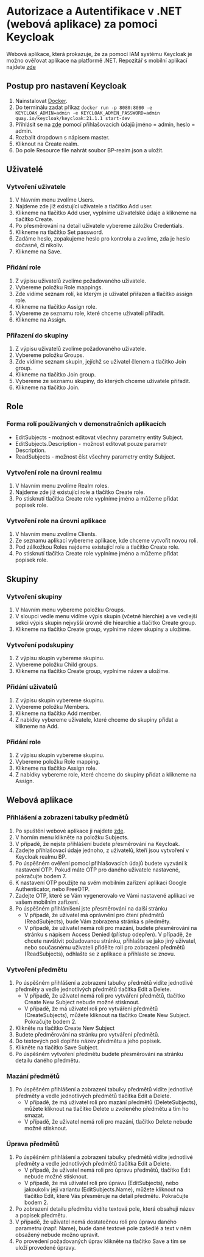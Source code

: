 # Autorizace a Autentifikace v .NET (webová aplikace) za pomoci Keycloak
Webová aplikace, která prokazuje, že za pomocí IAM systému Keycloak je možno ověřovat aplikace na platformě .NET.
Repozitář s mobilní aplikací najdete [zde](https://github.com/frycjosef/Authorization-Authentification-in-.NET-mobile)

## Postup pro nastavení Keycloak
1. Nainstalovat [Docker](https://www.docker.com).
2. Do terminálu zadat příkaz ```docker run -p 8080:8080 -e KEYCLOAK_ADMIN=admin -e KEYCLOAK_ADMIN_PASSWORD=admin quay.io/keycloak/keycloak:21.1.1 start-dev```
3. Přihlásit se na [zde](http://localhost:8080) pomocí přihlašovacích údajů jméno = admin, heslo = admin.
4. Rozbalit dropdown s nápisem master.
5. Kliknout na Create realm.
6. Do pole Resource file nahrát soubor BP-realm.json a uložit.

## Uživatelé
### Vytvoření uživatele
1. V hlavním menu zvolíme Users.
2. Najdeme zde již existující uživatele a tlačítko Add user.
3. Klikneme na tlačítko Add user, vyplníme uživatelské údaje a klikneme na tlačítko Create.
4. Po přesměrování na detail uživatele vybereme záložku Credentials.
5. Klikneme na tlačítko Set password.
6. Zadáme heslo, zopakujeme heslo pro kontrolu a zvolíme, zda je heslo dočasné, či nikoliv.
7. Klikneme na Save.

### Přidání role
1. Z výpisu uživatelů zvolíme požadovaného uživatele.
2. Vybereme položku Role mappings.
3. Zde vidíme seznam rolí, ke kterým je uživatel přiřazen a tlačítko assign role.
4. Klikneme na tlačítko Assign role.
5. Vybereme ze seznamu role, které chceme uživateli přiřadit.
6. Klikneme na Assign.

### Přiřazení do skupiny
1. Z výpisu uživatelů zvolíme požadovaného uživatele.
2. Vybereme položku Groups.
3. Zde vidíme seznam skupin, jejíchž se uživatel členem a tlačítko Join group.
4. Klikneme na tlačítko Join group.
5. Vybereme ze seznamu skupiny, do kterých chceme uživatele přiřadit.
6. Klikneme na tlačítko Join.


## Role
### Forma rolí používaných v demonstračních aplikacích
- EditSubjects - možnost editovat všechny parametry entity Subject.
- EditSubjects.Description - možnost editovat pouze parametr Description.
- ReadSubjects - možnost číst všechny parametry entity Subject.

### Vytvoření role na úrovni realmu
1. V hlavním menu zvolíme Realm roles.
2. Najdeme zde již existující role a tlačítko Create role.
4. Po stisknutí tlačítka Create role vyplníme jméno a můžeme přidat popisek role.

### Vytvoření role na úrovni aplikace
1. V hlavním menu zvolíme Clients.
2. Ze seznamu aplikací vybereme aplikace, kde chceme vytvořit novou roli.
3. Pod zálkožkou Roles najdeme existující role a tlačítko Create role.
4. Po stisknutí tlačítka Create role vyplníme jméno a můžeme přidat popisek role.

## Skupiny
### Vytvoření skupiny
1. V hlavním menu vybereme položku Groups.
2. V sloupci vedle menu vidíme výpis skupin (včetně hierchie) a ve vedlejší sekci výpis skupin nejvyšší úrovně dle hiearchie a tlačítko Create group.
3. Klikneme na tlačítko Create group, vyplníme název skupiny a uložíme.

### Vytvoření podskupiny
1. Z výpisu skupin vybereme skupinu.
2. Vybereme položku Child groups.
3. Klikneme na tlačítko Create group, vyplníme název a uložíme.

### Přidání uživatelů
1. Z výpisu skupin vybereme skupinu.
2. Vybereme položku Members.
3. Klikneme na tlačítko Add member.
4. Z nabídky vybereme uživatele, které chceme do skupiny přidat a klikneme na Add.

### Přidání role
1. Z výpisu skupin vybereme skupinu.
2. Vybereme položku Role mapping.
3. Klikneme na tlačítko Assign role.
4. Z nabídky vybereme role, které chceme do skupiny přidat a klikneme na Assign.

## Webová aplikace
### Přihlášení a zobrazení tabulky předmětů
1. Po spuštění webové aplikace ji najdete [zde](https://localhost:7161).
2. V horním menu klikněte na položku Subjects.
3. V případě, že nejste přihlášení budete přesměrování na Keycloak.
4. Zadejte přihlašovací údaje jednoho, z uživatelů, kteří jsou vytvoření v Keycloak realmu BP.
5. Po úspěšném ověření pomocí přihlašovacích údajů budete vyzváni k nastavení OTP. Pokud máte OTP pro daného uživatele nastavené, pokračujte bodem 7.
6. K nastavení OTP použijte na svém mobilním zařízení aplikaci Google Authenticator, nebo FreeOTP.
7. Zadejte OTP, které se Vám vygenerovalo ve Vámi nastavené aplikaci ve vašem mobilním zařízení.
8. Po úspěšném přihláníšení jste přesměrování na další stránku 
   - V případě, že uživatel má oprávnění pro čtení předmětů (ReadSubjects), bude Vám zobrazena stránka s předměty.
   - V případě, že uživatel nemá roli pro mazání, budete přesměrování na stránku s nápisem Access Denied (přístup odepřen). V případě, že chcete navštívit požadovanou stránku, přihlašte se jako jiný uživatel, nebo současnému uživateli přidělte roli pro zobrazení předmětů (ReadSubjects), odhlašte se z aplikace a přihlaste se znovu.

### Vytvoření předmětu
1. Po úspěšném přihlášení a zobrazení tabulky předmětů vidíte jednotlivé předměty a vedle jednotlivých předmětů tlačítka Edit a Delete.
   - V případě, že uživatel nemá roli pro vytváření předmětů, tlačítko Create New Subject nebude možné stisknout.
   - V případě, že má uživatel roli pro vytváření předmětů (CreateSubjects), můžete kliknout na tlačítko Create New Subject. Pokračujte bodem 2.
2. Klikněte na tlačítko Create New Subject
3. Budete předměrování na stránku pro vytváření předmětů.
4. Do textových polí doplňte název předmětu a jeho popisek.
5. Klikněte na tlačítko Save Subject.
6. Po úspěšném vytvoření předmětu budete přesměrování na stránku detailu daného předmětu.
  

### Mazání předmětů
1. Po úspěšném přihlášení a zobrazení tabulky předmětů vidíte jednotlivé předměty a vedle jednotlivých předmětů tlačítka Edit a Delete.
   - V případě, že má uživatel roli pro mazání předmětů (DeleteSubjects), můžete kliknout na tlačítko Delete u zvoleného předmětu a tím ho smazat.
   - V případě, že uživatel nemá roli pro mazání, tlačítko Delete nebude možné stisknout.

### Úprava předmětů
1. Po úspěšném přihlášení a zobrazení tabulky předmětů vidíte jednotlivé předměty a vedle jednotlivých předmětů tlačítka Edit a Delete.
   - V případě, že uživatel nemá roli pro úpravu předmětů, tlačítko Edit nebude možné stisknout.
   - V případě, že má uživatel roli pro úpravu (EditSubjects), nebo jakoukoliv její variantu (EditSubjects.Name), můžete kliknout na tlačítko Edit, které Vás přesměruje na detail předmětu. Pokračujte bodem 2.
2. Po zobrazení detailu předmětu vidíte textová pole, která obsahují název a popisek předmětu.
3. V případě, že uživatel nemá dostatečnou roli pro úpravu daného parametru (např. Name), bude dané textové pole zašedlé a text v něm obsažený nebude možno upravit.
4. Po provedení požadovaných úprav klikněte na tlačítko Save a tím se uloží provedené úpravy.
